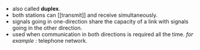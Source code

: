 - also called **duplex**.
- both stations can [[transmit]] and receive simultaneously.
- signals going in one-direction share the capacity of a link with signals going in the other direction.
- used when communication in both directions is required all the time.
*for example :* telephone network.
